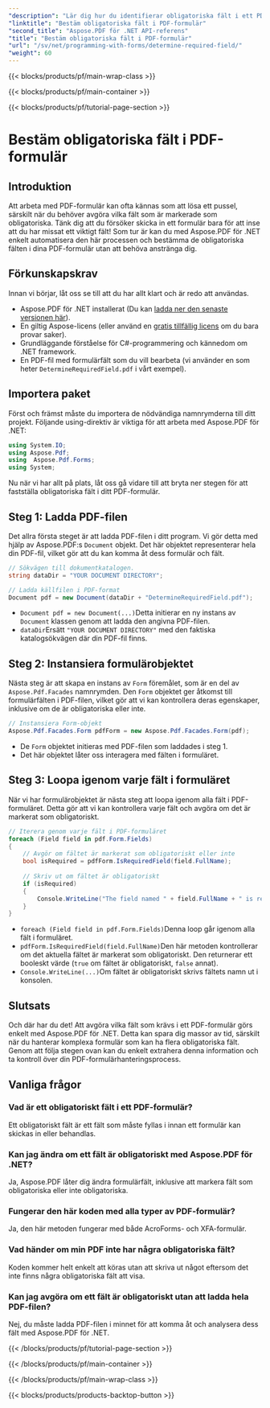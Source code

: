 ```yaml
---
"description": "Lär dig hur du identifierar obligatoriska fält i ett PDF-formulär med Aspose.PDF för .NET. Vår steg-för-steg-guide förenklar formulärhantering och förbättrar ditt PDF-automatiseringsarbetsflöde."
"linktitle": "Bestäm obligatoriska fält i PDF-formulär"
"second_title": "Aspose.PDF för .NET API-referens"
"title": "Bestäm obligatoriska fält i PDF-formulär"
"url": "/sv/net/programming-with-forms/determine-required-field/"
"weight": 60
---
```


{{< blocks/products/pf/main-wrap-class >}}

{{< blocks/products/pf/main-container >}}

{{< blocks/products/pf/tutorial-page-section >}}

# Bestäm obligatoriska fält i PDF-formulär

## Introduktion

Att arbeta med PDF-formulär kan ofta kännas som att lösa ett pussel, särskilt när du behöver avgöra vilka fält som är markerade som obligatoriska. Tänk dig att du försöker skicka in ett formulär bara för att inse att du har missat ett viktigt fält! Som tur är kan du med Aspose.PDF för .NET enkelt automatisera den här processen och bestämma de obligatoriska fälten i dina PDF-formulär utan att behöva anstränga dig. 

## Förkunskapskrav

Innan vi börjar, låt oss se till att du har allt klart och är redo att användas.

- Aspose.PDF för .NET installerat (Du kan [ladda ner den senaste versionen här](https://releases.aspose.com/pdf/net/)).
- En giltig Aspose-licens (eller använd en [gratis tillfällig licens](https://purchase.aspose.com/temporary-license/) om du bara provar saker).
- Grundläggande förståelse för C#-programmering och kännedom om .NET framework.
- En PDF-fil med formulärfält som du vill bearbeta (vi använder en som heter `DetermineRequiredField.pdf` i vårt exempel).

## Importera paket

Först och främst måste du importera de nödvändiga namnrymderna till ditt projekt. Följande using-direktiv är viktiga för att arbeta med Aspose.PDF för .NET:

```csharp
using System.IO;
using Aspose.Pdf;
using  Aspose.Pdf.Forms;
using System;
```

Nu när vi har allt på plats, låt oss gå vidare till att bryta ner stegen för att fastställa obligatoriska fält i ditt PDF-formulär.

## Steg 1: Ladda PDF-filen

Det allra första steget är att ladda PDF-filen i ditt program. Vi gör detta med hjälp av Aspose.PDF:s `Document` objekt. Det här objektet representerar hela din PDF-fil, vilket gör att du kan komma åt dess formulär och fält.

```csharp
// Sökvägen till dokumentkatalogen.
string dataDir = "YOUR DOCUMENT DIRECTORY";

// Ladda källfilen i PDF-format
Document pdf = new Document(dataDir + "DetermineRequiredField.pdf");
```

- `Document pdf = new Document(...)`Detta initierar en ny instans av `Document` klassen genom att ladda den angivna PDF-filen.
- `dataDir`Ersätt `"YOUR DOCUMENT DIRECTORY"` med den faktiska katalogsökvägen där din PDF-fil finns.

## Steg 2: Instansiera formulärobjektet

Nästa steg är att skapa en instans av `Form` föremålet, som är en del av `Aspose.Pdf.Facades` namnrymden. Den `Form` objektet ger åtkomst till formulärfälten i PDF-filen, vilket gör att vi kan kontrollera deras egenskaper, inklusive om de är obligatoriska eller inte.

```csharp
// Instansiera Form-objekt
Aspose.Pdf.Facades.Form pdfForm = new Aspose.Pdf.Facades.Form(pdf);
```

- De `Form` objektet initieras med PDF-filen som laddades i steg 1.
- Det här objektet låter oss interagera med fälten i formuläret.

## Steg 3: Loopa igenom varje fält i formuläret

När vi har formulärobjektet är nästa steg att loopa igenom alla fält i PDF-formuläret. Detta gör att vi kan kontrollera varje fält och avgöra om det är markerat som obligatoriskt.

```csharp
// Iterera genom varje fält i PDF-formuläret
foreach (Field field in pdf.Form.Fields)
{
    // Avgör om fältet är markerat som obligatoriskt eller inte
    bool isRequired = pdfForm.IsRequiredField(field.FullName);
    
    // Skriv ut om fältet är obligatoriskt
    if (isRequired)
    {
        Console.WriteLine("The field named " + field.FullName + " is required");
    }
}
```

- `foreach (Field field in pdf.Form.Fields)`Denna loop går igenom alla fält i formuläret.
- `pdfForm.IsRequiredField(field.FullName)`Den här metoden kontrollerar om det aktuella fältet är markerat som obligatoriskt. Den returnerar ett booleskt värde (`true` om fältet är obligatoriskt, `false` annat).
- `Console.WriteLine(...)`Om fältet är obligatoriskt skrivs fältets namn ut i konsolen.

## Slutsats

Och där har du det! Att avgöra vilka fält som krävs i ett PDF-formulär görs enkelt med Aspose.PDF för .NET. Detta kan spara dig massor av tid, särskilt när du hanterar komplexa formulär som kan ha flera obligatoriska fält. Genom att följa stegen ovan kan du enkelt extrahera denna information och ta kontroll över din PDF-formulärhanteringsprocess.

## Vanliga frågor

### Vad är ett obligatoriskt fält i ett PDF-formulär?
Ett obligatoriskt fält är ett fält som måste fyllas i innan ett formulär kan skickas in eller behandlas.

### Kan jag ändra om ett fält är obligatoriskt med Aspose.PDF för .NET?
Ja, Aspose.PDF låter dig ändra formulärfält, inklusive att markera fält som obligatoriska eller inte obligatoriska.

### Fungerar den här koden med alla typer av PDF-formulär?
Ja, den här metoden fungerar med både AcroForms- och XFA-formulär.

### Vad händer om min PDF inte har några obligatoriska fält?
Koden kommer helt enkelt att köras utan att skriva ut något eftersom det inte finns några obligatoriska fält att visa.

### Kan jag avgöra om ett fält är obligatoriskt utan att ladda hela PDF-filen?
Nej, du måste ladda PDF-filen i minnet för att komma åt och analysera dess fält med Aspose.PDF för .NET.

{{< /blocks/products/pf/tutorial-page-section >}}

{{< /blocks/products/pf/main-container >}}

{{< /blocks/products/pf/main-wrap-class >}}

{{< blocks/products/products-backtop-button >}}
